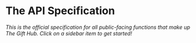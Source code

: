 # The API Specification
*This is the official specification for all public-facing functions that make up The Gift Hub. Click on a sidebar item to get started!*